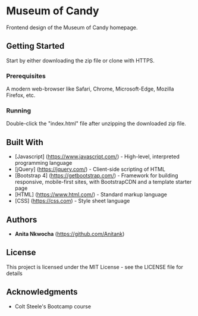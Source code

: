 # Museum of Candy
Frontend design of the Museum of Candy homepage.

## Getting Started
Start by either downloading the zip file or clone with HTTPS.

### Prerequisites
A modern web-browser like Safari, Chrome, Microsoft-Edge, Mozilla Firefox, etc.

### Running
Double-click the "index.html" file after unzipping the downloaded zip file.

## Built With
* [Javascript] (https://www.javascript.com/) - High-level, interpreted programming language
* [jQuery] (https://jquery.com/) - Client-side scripting of HTML
* [Bootstrap 4] (https://getbootstrap.com/) - Framework for building responsive, mobile-first sites, with BootstrapCDN and a template starter page
* [HTML] (https://www.html.com/) - Standard markup language
* [CSS] (https://css.com) - Style sheet language

## Authors
* **Anita Nkwocha** (https://github.com/Anitank)

## License
This project is licensed under the MIT License - see the LICENSE file for details

## Acknowledgments
* Colt Steele's Bootcamp course
